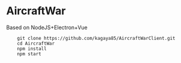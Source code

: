 # AircraftWar

Based on NodeJS+Electron+Vue

```shell
    git clone https://github.com/kagaya85/AircraftWarClient.git
    cd AircraftWar
    npm install
    npm start
```